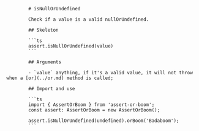             # isNullOrUndefined

            Check if a value is a valid nullOrUndefined.

            ## Skeleton

            ```ts
            assert.isNullOrUndefined(value)
            ```

            ## Arguments

            - `value` anything, if it's a valid value, it will not throw when a [or](../or.md) method is called;

            ## Import and use

            ```ts
            import { AssertOrBoom } from 'assert-or-boom';
            const assert: AssertOrBoom = new AssertOrBoom();

            assert.isNullOrUndefined(undefined).orBoom('Badaboom');
            ```
